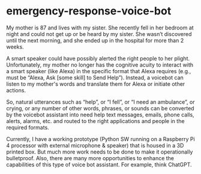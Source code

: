 # emergency-response-voice-bot

My mother is 87 and lives with my sister. She recently fell in her bedroom at night and could not get up or be heard by my sister. She wasn’t discovered until the next morning, and she ended up in the hospital for more than 2 weeks. 

A smart speaker could have possibly alerted the right people to her plight. Unfortunately, my mother no longer has the cognitive acuity to interact with a smart speaker (like Alexa) in the specific format that Alexa requires (e.g., must be “Alexa, Ask [some skill] to Send Help”). Instead, a voicebot can listen to my mother's words and translate them for Alexa or initiate other actions. 

So, natural utterances such as “help”, or “I fell”, or “I need an ambulance”, or crying, or any number of other words, phrases, or sounds can be converted by the voicebot assistant into need help text messages, emails, phone calls, alerts, alarms, etc. and routed to the right applications and people in the required formats. 

Currently, I have a working prototype (Python SW running on a Raspberry Pi 4 processor with external microphone & speaker) that is housed in a 3D printed box. But much more work needs to be done to make it operationally bulletproof. Also, there are many more opportunities to enhance the capabilities of this type of voice bot assistant. For example, think ChatGPT.
